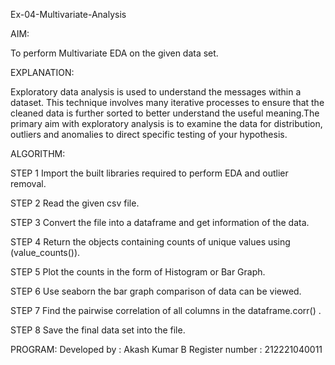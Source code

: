 Ex-04-Multivariate-Analysis

AIM:

To perform Multivariate EDA on the given data set.

EXPLANATION:

Exploratory data analysis is used to understand the messages within a dataset. This technique involves many iterative processes to ensure that the cleaned data is further sorted to better understand the useful meaning.The primary aim with exploratory analysis is to examine the data for distribution, outliers and anomalies to direct specific testing of your hypothesis.

ALGORITHM:

STEP 1
Import the built libraries required to perform EDA and outlier removal.


STEP 2
Read the given csv file.


STEP 3
Convert the file into a dataframe and get information of the data.


STEP 4
Return the objects containing counts of unique values using (value_counts()).


STEP 5
Plot the counts in the form of Histogram or Bar Graph.


STEP 6
Use seaborn the bar graph comparison of data can be viewed.


STEP 7
Find the pairwise correlation of all columns in the dataframe.corr() .


STEP 8
Save the final data set into the file.


PROGRAM:
Developed by    : Akash Kumar B
Register number : 212221040011
